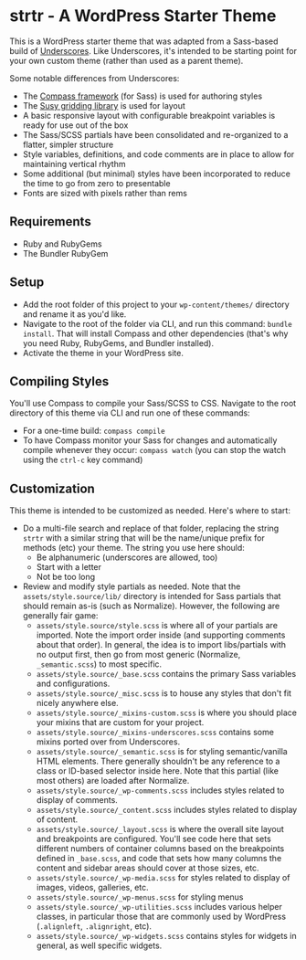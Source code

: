 # strtr - A WordPress Starter Theme

This is a WordPress starter theme that was adapted from a Sass-based build of [Underscores](http://underscores.me/). Like Underscores, it's intended to be starting point for your own custom theme (rather than used as a parent theme).

Some notable differences from Underscores:

* The [Compass framework](http://compass-style.org/) (for Sass) is used for authoring styles
* The [Susy gridding library](http://susydocs.oddbird.net/) is used for layout
* A basic responsive layout with configurable breakpoint variables is ready for use out of the box
* The Sass/SCSS partials have been consolidated and re-organized to a flatter, simpler structure
* Style variables, definitions, and code comments are in place to allow for maintaining vertical rhythm
* Some additional (but minimal) styles have been incorporated to reduce the time to go from zero to presentable
* Fonts are sized with pixels rather than rems

## Requirements

* Ruby and RubyGems
* The Bundler RubyGem

## Setup

* Add the root folder of this project to your `wp-content/themes/` directory and rename it as you'd like.
* Navigate to the root of the folder via CLI, and run this command: `bundle install`. That will install Compass and other dependencies (that's why you need Ruby, RubyGems, and Bundler installed).
* Activate the theme in your WordPress site.

## Compiling Styles

You'll use Compass to compile your Sass/SCSS to CSS. Navigate to the root directory of this theme via CLI and run one of these commands:

* For a one-time build: `compass compile`
* To have Compass monitor your Sass for changes and automatically compile whenever they occur: `compass watch` (you can stop the watch using the `ctrl-c` key command)

## Customization

This theme is intended to be customized as needed. Here's where to start:

* Do a multi-file search and replace of that folder, replacing the string `strtr` with a similar string that will be the name/unique prefix for methods (etc) your theme. The string you use here should:
    * Be alphanumeric (underscores are allowed, too)
    * Start with a letter
    * Not be too long
* Review and modify style partials as needed. Note that the `assets/style.source/lib/` directory is intended for Sass partials that should remain as-is (such as Normalize). However, the following are generally fair game:
    * `assets/style.source/style.scss` is where all of your partials are imported. Note the import order inside (and supporting comments about that order). In general, the idea is to import libs/partials with no output first, then go from most generic (Normalize, `_semantic.scss`) to most specific.
    * `assets/style.source/_base.scss` contains the primary Sass variables and configurations.
    * `assets/style.source/_misc.scss` is to house any styles that don't fit nicely anywhere else.
    * `assets/style.source/_mixins-custom.scss` is where you should place your mixins that are custom for your project.
    * `assets/style.source/_mixins-underscores.scss` contains some mixins ported over from Underscores.
    * `assets/style.source/_semantic.scss` is for styling semantic/vanilla HTML elements. There generally shouldn't be any reference to a class or ID-based selector inside here. Note that this partial (like most others) are loaded after Normalize.
    * `assets/style.source/_wp-comments.scss` includes styles related to display of comments.
    * `assets/style.source/_content.scss` includes styles related to display of content.
    * `assets/style.source/_layout.scss` is where the overall site layout and breakpoints are configured. You'll see code here that sets different numbers of container columns based on the breakpoints defined in `_base.scss`, and code that sets how many columns the content and sidebar areas should cover at those sizes, etc.
    * `assets/style.source/_wp-media.scss` for styles related to display of images, videos, galleries, etc.
    * `assets/style.source/_wp-menus.scss` for styling menus
    * `assets/style.source/_wp-utilities.scss` includes various helper classes, in particular those that are commonly used by WordPress (`.alignleft`, `.alignright`, etc).
    * `assets/style.source/_wp-widgets.scss` contains styles for widgets in general, as well specific widgets.
